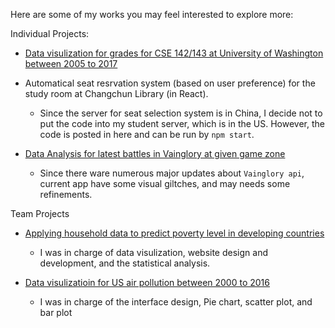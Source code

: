 Here are some of my works you may feel interested to explore more:

Individual Projects:

- [Data visulization for grades for CSE 142/143 at University of Washington between 2005 to 2017](https://github.com/HowardPu/CSE-Data-Analysis)

- Automatical seat resrvation system (based on user preference) for the study room at Changchun Library (in React).
  
  - Since the server for seat selection system is in China, I decide not to put the code into my student server, which is in the US. However, the code is posted in here and can be run by `npm start`.

- [Data Analysis for latest battles in Vainglory at given game zone](http://students.washington.edu/howardpu/info/p3-HowardPu/)

  - Since there ware numerous major updates about `Vainglory api`, current app have some visual giltches, and may needs some refinements.



Team Projects

- [Applying household data to predict poverty level in developing countries](http://students.washington.edu/howardpu/info/poverty-prediction/#/)

  - I was in charge of data visulization, website design and development, and the statistical analysis.
  

- [Data visulizatioin for US air pollution between 2000 to 2016](https://howardpu.shinyapps.io/INFO-201-FINAL-PROJECT-AIR-POLLUTION/)

  - I was in charge of the interface design, Pie chart, scatter plot, and bar plot
 

